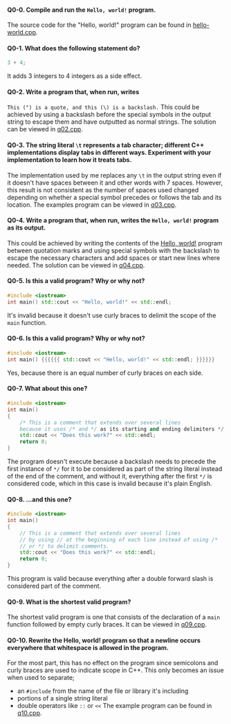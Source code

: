 #### Q0-0. Compile and run the `Hello, world!` program.
The source code for the "Hello, world!" program can be found in [hello-world.cpp](hello-world.cpp).

#### Q0-1. What does the following statement do?
```c++
3 + 4;
```
It adds 3 integers to 4 integers as a side effect.

#### Q0-2. Write a program that, when run, writes
`This (") is a quote, and this (\) is a backslash.`
This could be achieved by using a backslash before the special symbols in the output string to escape them and have outputted as normal strings. The solution can be viewed in [q02.cpp](q02.cpp).

#### Q0-3. The string literal `\t` represents a tab character; different C++ implementations display tabs in different ways. Experiment with your implementation to learn how it treats tabs.
The implementation used by me replaces any `\t` in the output string even if it doesn't have spaces between it and other words with 7 spaces. However, this result is not consistent as the number of spaces used changed depending on whether a special symbol precedes or follows the tab and its location. The examples program can be viewed in [q03.cpp](q03.cpp).

#### Q0-4. Write a program that, when run, writes the `Hello, world!` program as its output.
This could be achieved by writing the contents of the [Hello, world!](hello-world.cpp) program between quotation marks and using special symbols with the backslash to escape the necessary characters and add spaces or start new lines where needed. The solution can be viewed in [q04.cpp](q04.cpp).

#### Q0-5. Is this a valid program? Why or why not?
```c++
#include <iostream>
int main() std::cout << "Hello, world!" << std::endl;
```
It's invalid because it doesn't use curly braces to delimit the scope of the `main` function.

#### Q0-6. Is this a valid program? Why or why not?
```c++
#include <iostream>
int main() {{{{{{ std::cout << "Hello, world!" << std::endl; }}}}}}
```
Yes, because there is an equal number of curly braces on each side.

#### Q0-7. What about this one?
```c++
#include <iostream>
int main()
{
	/* This is a comment that extends over several lines
	because it uses /* and */ as its starting and ending delimiters */
	std::cout << "Does this work?" << std::endl;
	return 0;
}
```
The program doesn't execute because a backslash needs to precede the first instance of `*/` for it to be considered as part of the string literal instead of the end of the comment, and without it, everything after the first `*/` is considered code, which in this case is invalid because it's plain English.

#### Q0-8. ...and this one?
```c++
#include <iostream>
int main()
{
	// This is a comment that extends over several lines
	// by using // at the beginning of each line instead of using /*
	// or */ to delimit comments.
	std::cout << "Does this work?" << std::endl;
	return 0;
}
```
This program is valid because everything after a double forward slash is considered part of the comment.

#### Q0-9. What is the shortest valid program?
The shortest valid program is one that consists of the declaration of a `main` function followed by empty curly braces. It can be viewed in [q09.cpp](q09.cpp).

#### Q0-10. Rewrite the Hello, world! program so that a newline occurs everywhere that whitespace is allowed in the program.
For the most part, this has no effect on the program since semicolons and curly braces are used to indicate scope in C++. This only becomes an issue when used to separate;
- an `#include` from the name of the file or library it's including
- portions of a single string literal
- double operators like `::` or `<<`
The example program can be found in [q10.cpp](q10.cpp).